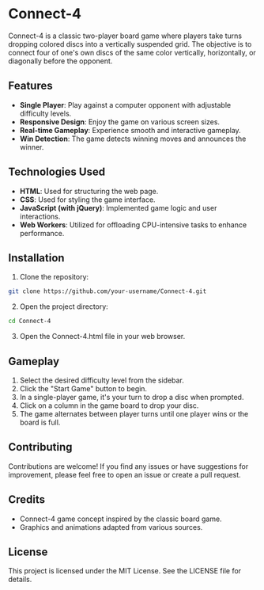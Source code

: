 # Connect-4

Connect-4 is a classic two-player board game where players take turns dropping colored discs into a vertically suspended grid. The objective is to connect four of one's own discs of the same color vertically, horizontally, or diagonally before the opponent.

## Features

- **Single Player**: Play against a computer opponent with adjustable difficulty levels.
- **Responsive Design**: Enjoy the game on various screen sizes.
- **Real-time Gameplay**: Experience smooth and interactive gameplay.
- **Win Detection**: The game detects winning moves and announces the winner.

## Technologies Used

- **HTML**: Used for structuring the web page.
- **CSS**: Used for styling the game interface.
- **JavaScript (with jQuery)**: Implemented game logic and user interactions.
- **Web Workers**: Utilized for offloading CPU-intensive tasks to enhance performance.

## Installation

1. Clone the repository:

```bash
git clone https://github.com/your-username/Connect-4.git
```

2. Open the project directory:

```bash
cd Connect-4
```

3. Open the Connect-4.html file in your web browser.

## Gameplay

1. Select the desired difficulty level from the sidebar.
2. Click the "Start Game" button to begin.
3. In a single-player game, it's your turn to drop a disc when prompted.
4. Click on a column in the game board to drop your disc.
5. The game alternates between player turns until one player wins or the board is full.

## Contributing

Contributions are welcome! If you find any issues or have suggestions for improvement, please feel free to open an issue or create a pull request.

## Credits

- Connect-4 game concept inspired by the classic board game.
- Graphics and animations adapted from various sources.

## License

This project is licensed under the MIT License. See the LICENSE file for details.
